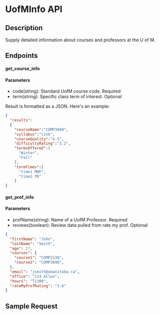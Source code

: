 # UofMInfo API

## Description
Supply detailed information about courses and professors at the U of M.

## Endpoints
#### get_course_info

#### Parameters
- code(string): Standard UofM course code. Required
- term(string): Specific class term of interest. Optional

Result is formatted as a JSON. Here's an example:
```JSON
{
  "results":
  {
    "courseName":"COMP3040",
    "syllabus":"link",
    "courseQuality":"4.5",
    "difficultyRating":"3.2",
    "termsOffered":[
      "Winter",
      "Fall"
    ],
    "termTimes":[
      "time1 MWF",
      "time2 TR"
    ]
}
```



#### get_prof_info

#### Parameters
- profName(string): Name of a UofM Professor. Required
- reviews(boolean): Review data pulled from rate my prof. Optional

```JSON
{
  "firstName": "John",
  "lastName": "Smith",
  "age": 27,
  "courses": {
    "course1": "COMP2130",
    "course2": "COMP3040",
  },
  "email": "jsmith@umanitoba.ca",
  "office": "114 Allen",
  "hours": "T1300",
  "rateMyProfRating": "3.6"
}
```

## Sample Request
